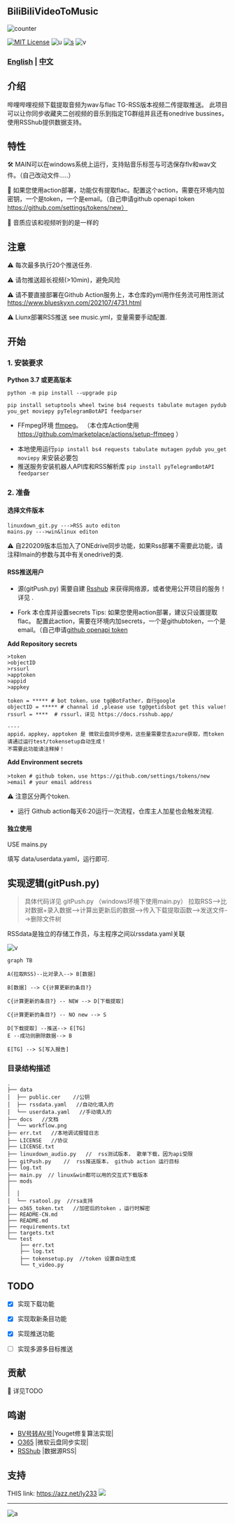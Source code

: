 ## BiliBiliVideoToMusic
![counter](https://count.getloli.com/get/@sudoskys-github-BiliBiliVideoToMusic?theme=moebooru)

[![MIT License](https://img.shields.io/badge/LICENSE-MIT-ff69b4)](http://choosealicense.com/licenses/mit/)   ![u](https://img.shields.io/badge/USE-python-green)   [![s](https://img.shields.io/badge/Sponsor-Alipay-ff69b4)](https://afdian.net/a/Suki1077)
![v](https://img.shields.io/badge/Version-220209-9cf)  

### [English](README.md)  | [中文](README-CN.md) 

## 介绍

哔哩哔哩视频下载提取音频为wav与flac   TG-RSS版本视频二传提取推送。
此项目可以让你同步收藏夹二创视频的音乐到指定TG群组并且还有onedrive bussines，使用RSShub提供数据支持。



## 特性
🛠 MAIN可以在windows系统上运行，支持贴音乐标签与可选保存flv和wav文件。（自己改动文件.....）

🚧 如果您使用action部署，功能仅有提取flac。配置这个action，需要在环境内加密钥，一个是token，一个是email。（自己申请github openapi token https://github.com/settings/tokens/new）

🎤 音质应该和视频听到的是一样的

## 注意
⚠ 每次最多执行20个推送任务.

⚠ 请勿推送超长视频(>10min)，避免风险

⚠ 请不要直接部署在Github Action服务上，本仓库的yml用作任务流可用性测试  https://www.blueskyxn.com/202107/4731.html

⚠ Liunx部署RSS推送  see music.yml，变量需要手动配置.

## 开始
### 1. 安装要求

 **Python 3.7 或更高版本** 
```
python -m pip install --upgrade pip

pip install setuptools wheel twine bs4 requests tabulate mutagen pydub you_get moviepy pyTelegramBotAPI feedparser
```
- FFmpeg环境 [ffmpeg](https://ffmpeg.org/download.html#get-packages)。
（本仓库Action使用 https://github.com/marketplace/actions/setup-ffmpeg ）
* 本地使用运行`pip install bs4 requests tabulate mutagen pydub you_get moviepy` 来安装必要包
* 推送服务安装机器人API库和RSS解析库 `pip install pyTelegramBotAPI feedparser`

### 2. 准备

#### 选择文件版本
```
linuxdown_git.py --->RSS auto editon
mains.py --->win&linux editon
```
⚠ 自220209版本后加入了ONEdrive同步功能，如果Rss部署不需要此功能，请注释lmain的参数与其中有关onedrive的类.


#### RSS推送用户
* 源(gitPush.py)
需要自建 [Rsshub](https://docs.rsshub.app/) 来获得网络源，或者使用公开项目的服务！详见  .

* Fork 本仓库并设置secrets
Tips: 如果您使用action部署，建议只设置提取flac。
配置此action，需要在环境内加secrets，一个是githubtoken，一个是email。（自己申请[github openapi token](https://github.com/settings/tokens/new)

**Add Repository secrets**
```
>token
>objectID
>rssurl
>apptoken
>appid
>appkey
```
```
token = ***** # bot token，use tg@BotFather，自行google
objectID = ***** # channal id ,please use tg@getidsbot get this value!
rssurl = ****  # rssurl，详见 https://docs.rsshub.app/

----
appid，appkey，apptoken 是 微软云盘同步使用，这些量需要您去azure获取，而token请通过运行test/tokensetup自动生成！
不需要此功能请注释掉！
```

**Add Environment secrets**
```
>token # github token，use https://github.com/settings/tokens/new
>email # your email address
```

⚠ 注意区分两个token.

* 运行
Github action每天6:20运行一次流程，仓库主人加星也会触发流程.

#### 独立使用
USE mains.py  

填写 data/userdata.yaml，运行即可.


## 实现逻辑(gitPush.py)

>具体代码详见 gitPush.py （windows环境下使用main.py）
拉取RSS-->比对数据+录入数据-->计算出更新后的数据-->传入下载提取函数-->发送文件-->删除文件树

RSSdata是独立的存储工作员，与主程序之间以rssdata.yaml关联


![v](https://github.com/sudoskys/BiliBiliVideoToMusic/raw/main/docs/workflow.png)


```mermaid
graph TB

A(拉取RSS)--比对录入--> B[数据]

B[数据] --> C{计算更新的条目?}

C{计算更新的条目?} -- NEW --> D[下载提取]

C{计算更新的条目?} -- NO new --> S

D[下载提取] --推送--> E[TG]
E --成功则删除数据--> B

E[TG] --> S[写入报告]
```

### 目录结构描述
```
.
├── data
│  ├── public.cer    //公钥
│  ├── rssdata.yaml   //自动化填入的
│  └── userdata.yaml   //手动填入的
├── docs   //文档
│  └── workflow.png
├── err.txt   //本地调试报错日志
├── LICENSE   //协议
├── LICENSE.txt
├── linuxdown_audio.py   //  rss测试版本， 歌单下载，因为api受限
├── gitPush.py    //  rss推送版本， github action 运行目标
├── log.txt
├── main.py  // linux&win都可以用的交互式下载版本
├── mods
│  
│  │ 
│  └── rsatool.py  //rsa支持
├── o365_token.txt   //加密后的token ，运行时解密
├── README-CN.md
├── README.md
├── requirements.txt
├── targets.txt
└── test
    ├── err.txt
    ├── log.txt
    ├── tokensetup.py  //token 设置自动生成
    └── t_video.py

```

## TODO
- [x] 实现下载功能
- [x] 实现取新条目功能
- [x] 实现推送功能
- [ ] 实现多源多目标推送


## 贡献
🚧 详见TODO

## 鸣谢

- [BV号转AV号](https://www.zhihu.com/question/381784377/answer/1099438784)|Youget修复算法实现|
- [O365](https://github.com/O365/python-o365) |微软云盘同步实现|
- [RSShub](https://docs.rsshub.app/) |数据源RSS|


## 支持
THIS link: https://azz.net/ly233
[![](https://static01.imgkr.com/temp/5808cb7e9e6340409bd07afc0e5ca723.png)](https://azz.net/ly233)

------------------------------

![a](https://tva1.sinaimg.cn/large/87c01ec7gy1fsnqqlbdzjj21kw0w07is.jpg)


